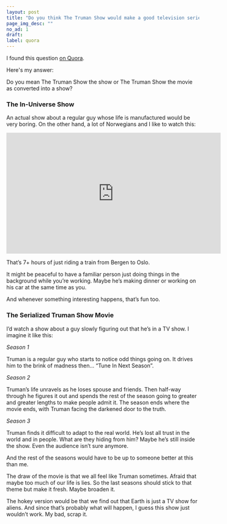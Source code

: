 ```yaml
---
layout: post
title: "Do you think The Truman Show would make a good television series, why or why not?"
page_img_desc: ""
no_ad: 1
draft:
label: quora
---
```


I found this question <a href="https://www.quora.com/Do-you-think-The-Truman-Show-would-make-a-good-television-series-why-or-why-not/">on Quora</a>.

Here's my answer:

Do you mean The Truman Show the show or The Truman Show the movie as converted into a show?

### The In-Universe Show

An actual show about a regular guy whose life is manufactured would be very boring. On the other hand, a lot of Norwegians and I like to watch this:

<iframe width="560" height="315" src="https://www.youtube.com/embed/z7VYVjR_nwE" frameborder="0" allowfullscreen></iframe>

That’s 7+ hours of just riding a train from Bergen to Oslo.

It might be peaceful to have a familiar person just doing things in the background while you’re working. Maybe he’s making dinner or working on his car at the same time as you.

And whenever something interesting happens, that’s fun too.

### The Serialized Truman Show Movie

I’d watch a show about a guy slowly figuring out that he’s in a TV show. I imagine it like this:

_Season 1_

Truman is a regular guy who starts to notice odd things going on. It drives him to the brink of madness then… “Tune In Next Season”.

_Season 2_

Truman’s life unravels as he loses spouse and friends. Then half-way through he figures it out and spends the rest of the season going to greater and greater lengths to make people admit it. The season ends where the movie ends, with Truman facing the darkened door to the truth.

_Season 3_

Truman finds it difficult to adapt to the real world. He’s lost all trust in the world and in people. What are they hiding from him? Maybe he’s still inside the show. Even the audience isn’t sure anymore.

And the rest of the seasons would have to be up to someone better at this than me.

The draw of the movie is that we all feel like Truman sometimes. Afraid that maybe too much of our life is lies. So the last seasons should stick to that theme but make it fresh. Maybe broaden it.

The hokey version would be that we find out that Earth is just a TV show for aliens. And since that’s probably what will happen, I guess this show just wouldn’t work. My bad, scrap it.
